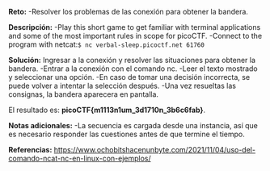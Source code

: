 
**Reto:**
-Resolver los problemas de las conexión para obtener la bandera.

**Descripción:**
-Play this short game to get familiar with terminal applications and some of the most important rules in scope for picoCTF.
-Connect to the program with netcat:`$ nc verbal-sleep.picoctf.net 61760`

**Solución:**
Ingresar a la conexión y resolver las situaciones para obtener la bandera.
-Entrar a la conexión con el comando nc.
-Leer el texto mostrado y seleccionar una opción.
-En caso de tomar una decisión incorrecta, se puede volver a intentar la selección después.
-Una vez resueltas las consignas, la bandera aparecera en pantalla.

El resultado es: **picoCTF{m1113n1um_3d1710n_3b6c6fab}**.

**Notas adicionales:**
-La secuencia es cargada desde una instancia, así que es necesario responder las cuestiones antes de que termine el tiempo.

**Referencias:**
https://www.ochobitshacenunbyte.com/2021/11/04/uso-del-comando-ncat-nc-en-linux-con-ejemplos/